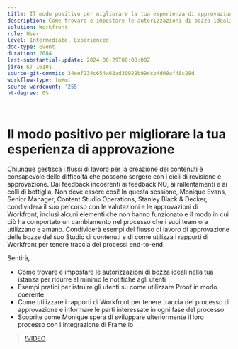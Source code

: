 ```yaml
---
title: Il modo positivo per migliorare la tua esperienza di approvazione
description: Come trovare e impostare le autorizzazioni di bozza ideali nella tua istanza per ridurre al minimo le notifiche agli utenti Esempi pratici per formare gli utenti all’utilizzo coerente di Proof Come utilizzare il reporting di Workfront per tenere traccia del processo di approvazione e informare le parti interessate ogni fase del processo Uno sguardo in avanti a come Monique spera di evolvere il loro processo ancora di più con l’integrazione di Frame.io
solution: Workfront
role: User
level: Intermediate, Experienced
doc-type: Event
duration: 2084
last-substantial-update: 2024-08-29T00:00:00Z
jira: KT-16101
source-git-commit: 34eef234c654a62ad30929b99dcb4d09af48c29d
workflow-type: tm+mt
source-wordcount: '255'
ht-degree: 0%

---
```



# Il modo positivo per migliorare la tua esperienza di approvazione

Chiunque gestisca i flussi di lavoro per la creazione dei contenuti è consapevole delle difficoltà che possono sorgere con i cicli di revisione e approvazione. Dai feedback incoerenti ai feedback NO, ai rallentamenti e ai colli di bottiglia. Non deve essere così! In questa sessione, Monique Evans, Senior Manager, Content Studio Operations, Stanley Black &amp; Decker, condividerà il suo percorso con le valutazioni e le approvazioni di Workfront, inclusi alcuni elementi che non hanno funzionato e il modo in cui ciò ha comportato un cambiamento nel processo che i suoi team ora utilizzano e amano. Condividerà esempi del flusso di lavoro di approvazione delle bozze del suo Studio di contenuti e di come utilizza i rapporti di Workfront per tenere traccia dei processi end-to-end.

Sentirà,

* Come trovare e impostare le autorizzazioni di bozza ideali nella tua istanza per ridurre al minimo le notifiche agli utenti
* Esempi pratici per istruire gli utenti su come utilizzare Proof in modo coerente
* Come utilizzare i rapporti di Workfront per tenere traccia del processo di approvazione e informare le parti interessate in ogni fase del processo
* Scoprite come Monique spera di sviluppare ulteriormente il loro processo con l&#39;integrazione di Frame.io

>[!VIDEO](https://video.tv.adobe.com/v/3433212/?learn=on)
